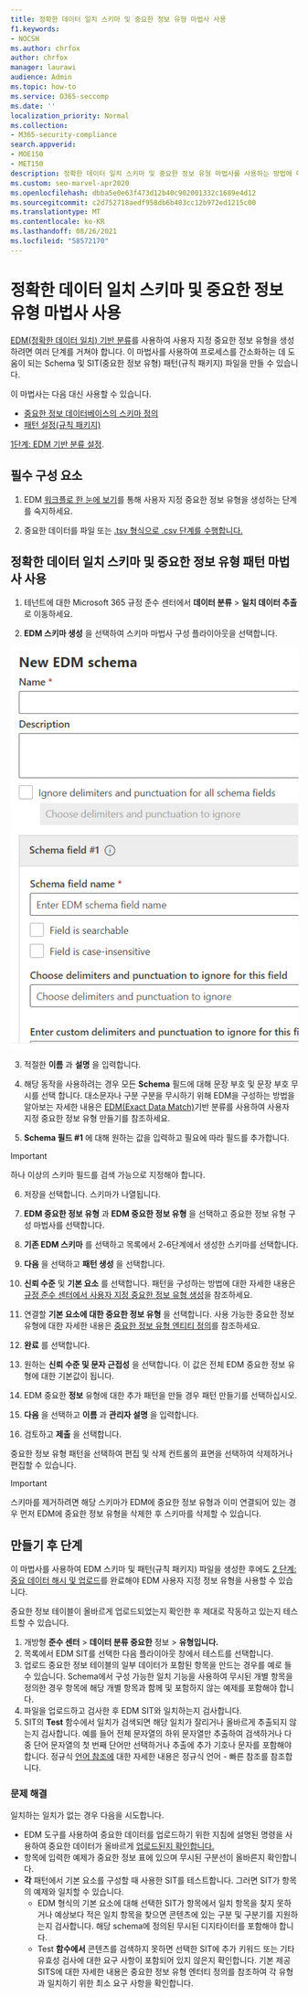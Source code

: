 ```yaml
---
title: 정확한 데이터 일치 스키마 및 중요한 정보 유형 마법사 사용
f1.keywords:
- NOCSH
ms.author: chrfox
author: chrfox
manager: laurawi
audience: Admin
ms.topic: how-to
ms.service: O365-seccomp
ms.date: ''
localization_priority: Normal
ms.collection:
- M365-security-compliance
search.appverid:
- MOE150
- MET150
description: 정확한 데이터 일치 스키마 및 중요한 정보 유형 마법사를 사용하는 방법에 대해 알아봅니다.
ms.custom: seo-marvel-apr2020
ms.openlocfilehash: dbba5e0e63f473d12b40c902001332c1689e4d12
ms.sourcegitcommit: c2d752718aedf958db6b403cc12b972ed1215c00
ms.translationtype: MT
ms.contentlocale: ko-KR
ms.lasthandoff: 08/26/2021
ms.locfileid: "58572170"
---
```

# <a name="use-the-exact-data-match-schema-and-sensitive-information-type-wizard"></a>정확한 데이터 일치 스키마 및 중요한 정보 유형 마법사 사용

[EDM(정확한 데이터 일치) 기반 분류](create-custom-sensitive-information-types-with-exact-data-match-based-classification.md)를 사용하여 사용자 지정 중요한 정보 유형을 생성하려면 여러 단계를 거쳐야 합니다.  이 마법사를 사용하여 프로세스를 간소화하는 데 도움이 되는 Schema 및 SIT(중요한 정보 유형) 패턴(규칙 패키지) 파일을 만들 수 있습니다.

이 마법사는 다음 대신 사용할 수 있습니다.

- [중요한 정보 데이터베이스의 스키마 정의](create-custom-sensitive-information-types-with-exact-data-match-based-classification.md#define-the-schema-for-your-database-of-sensitive-information)
- [패턴 설정(규칙 패키지)](create-custom-sensitive-information-types-with-exact-data-match-based-classification.md#set-up-a-rule-package)

[1단계: EDM 기반 분류 설정](create-custom-sensitive-information-types-with-exact-data-match-based-classification.md#part-1-set-up-edm-based-classification).

## <a name="pre-requisites"></a>필수 구성 요소

1. EDM [ 워크플로 한 눈에 보기](create-custom-sensitive-information-types-with-exact-data-match-based-classification.md#the-work-flow-at-a-glance)를 통해 사용자 지정 중요한 정보 유형을 생성하는 단계를 숙지하세요.

2. 중요한 데이터를 파일 또는 [.tsv 형식으로 .csv 단계를 수행합니다.](create-custom-sensitive-information-types-with-exact-data-match-based-classification.md#save-sensitive-data-in-csv-or-tsv-format)

## <a name="use-the-exact-data-match-schema-and-sensitive-information-type-pattern-wizard"></a>정확한 데이터 일치 스키마 및 중요한 정보 유형 패턴 마법사 사용

1. 테넌트에 대한 Microsoft 365 규정 준수 센터에서 **데이터 분류** > **일치 데이터 추출** 로 이동하세요.

2. **EDM 스키마 생성** 을 선택하여 스키마 마법사 구성 플라이아웃을 선택합니다.

![EDM schema creation wizard configuration flyout.](../media/edm-schema-wizard-1.png)

3. 적절한 **이름** 과 **설명** 을 입력합니다.

4. 해당 동작을 사용하려는 경우 모든 **Schema** 필드에 대해 문장 부호 및 문장 부호 무시를 선택 합니다. 대소문자나 구분 구분을 무시하기 위해 EDM을 구성하는 방법을 알아보는 자세한 내용은 [EDM(Exact Data Match)](create-custom-sensitive-information-types-with-exact-data-match-based-classification.md)기반 분류를 사용하여 사용자 지정 중요한 정보 유형 만들기를 참조하세요.

5. **Schema 필드 #1** 에 대해 원하는 값을 입력하고 필요에 따라 필드를 추가합니다. 

> [!IMPORTANT]
> 하나 이상의 스키마 필드를 검색 가능으로 지정해야 합니다.

6. 저장을 선택합니다. 스키마가 나열됩니다.

7. **EDM 중요한 정보 유형** 과 **EDM 중요한 정보 유형** 을 선택하고 중요한 정보 유형 구성 마법사를 선택합니다.

8. **기존 EDM 스키마** 를 선택하고 목록에서 2-6단계에서 생성한 스키마를 선택합니다.

9. **다음** 을 선택하고 **패턴 생성** 을 선택합니다.

10. **신뢰 수준** 및 **기본 요소** 를 선택합니다.  패턴을 구성하는 방법에 대한 자세한 내용은 [규정 준수 센터에서 사용자 지정 중요한 정보 유형 생성](create-a-custom-sensitive-information-type.md)을 참조하세요.

11.  연결할 **기본 요소에 대한 중요한 정보 유형** 을 선택합니다. 사용 가능한 중요한 정보 유형에 대한 자세한 내용은 [중요한 정보 유형 엔티티 정의](sensitive-information-type-entity-definitions.md)를 참조하세요.

12. **완료** 를 선택합니다.

13. 원하는 **신뢰 수준 및 문자 근접성** 을 선택합니다.  이 값은 전체 EDM 중요한 정보 유형에 대한 기본값이 됩니다.

13. EDM 중요한 **정보** 유형에 대한 추가 패턴을 만들 경우 패턴 만들기를 선택하십시오.

14. **다음** 을 선택하고 **이름** 과 **관리자 설명** 을 입력합니다.

15. 검토하고 **제출** 을 선택합니다.

중요한 정보 유형 패턴을 선택하여 편집 및 삭제 컨트롤의 표면을 선택하여 삭제하거나 편집할 수 있습니다.

> [!IMPORTANT]
> 스키마를 제거하려면 해당 스키마가 EDM에 중요한 정보 유형과 이미 연결되어 있는 경우 먼저 EDM에 중요한 정보 유형을 삭제한 후 스키마를 삭제할 수 있습니다.

## <a name="post-creation-steps"></a>만들기 후 단계

이 마법사를 사용하여 EDM 스키마 및 패턴(규칙 패키지) 파일을 생성한 후에도 [2 단계: 중요 데이터 해시 및 업로드](create-custom-sensitive-information-types-with-exact-data-match-based-classification.md#part-2-hash-and-upload-the-sensitive-data)를 완료해야 EDM 사용자 지정 정보 유형을 사용할 수 있습니다.

중요한 정보 테이블이 올바르게 업로드되었는지 확인한 후 제대로 작동하고 있는지 테스트할 수 있습니다.

1. 개방형 **준수 센터**  >  **데이터 분류 중요한** 정보  >  **유형입니다.**
2. 목록에서 EDM SIT를 선택한  다음 플라이아웃 창에서 테스트를 선택합니다. 
3. 업로드 중요한 정보 테이블의 일부 데이터가 포함된 항목을 만드는 경우를 예로 들 수 있습니다. Schema에서 구성 가능한 일치 기능을 사용하여 무시된 개별 항목을 정의한 경우 항목에 해당 개별 항목과 함께 및 포함하지 않는 예제를 포함해야 합니다.
4. 파일을 업로드하고 검사한 후 EDM SIT와 일치하는지 검사합니다.
5. SIT의 **Test** 함수에서 일치가 검색되면 해당 일치가 잘리거나 올바르게 추출되지 않는지 검사합니다. 예를 들어 전체 문자열의 하위 문자열만 추출하여 검색하거나 다중 단어 문자열의 첫 번째 단어만 선택하거나 추출에 추가 기호나 문자를 포함해야 합니다. 정규식 [언어 참조에](/dotnet/standard/base-types/regular-expression-language-quick-reference) 대한 자세한 내용은 정규식 언어 - 빠른 참조를 참조합니다. 

### <a name="troubleshooting"></a>문제 해결

일치하는 일치가 없는 경우 다음을 시도합니다.
- EDM 도구를 사용하여 중요한 데이터를 업로드하기 위한 지침에 설명된 명령을 사용하여 중요한 데이터가 올바르게 [업로드된지 확인합니다.](create-custom-sensitive-information-types-with-exact-data-match-based-classification.md)
- 항목에 입력한 예제가 중요한 정보 표에 있으며 무시된 구분선이 올바른지 확인합니다.
- **각** 패턴에서 기본 요소를 구성할 때 사용한 SIT를 테스트합니다. 그러면 SIT가 항목의 예제와 일치할 수 있습니다. 
  -  EDM 형식의 기본 요소에 대해 선택한 SIT가 항목에서 일치 항목을 찾지 못하거나 예상보다 적은 일치 항목을 찾으면 콘텐츠에 있는 구분 및 구분기를 지원하는지 검사합니다. 해당 schema에 정의된 무시된 디지타이터를 포함해야 합니다. 
  -  Test **함수에서** 콘텐츠를 검색하지 못하면 선택한 SIT에 추가 키워드 또는 기타 유효성 검사에 대한 요구 사항이 포함되어 있지 않은지 확인합니다. 기본 제공 SITS에 대한 [](sensitive-information-type-entity-definitions.md) 자세한 내용은 중요한 정보 유형 엔터티 정의를 참조하여 각 유형과 일치하기 위한 최소 요구 사항을 확인합니다.
